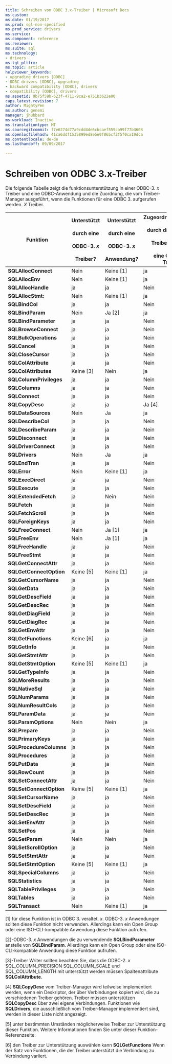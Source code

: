 ```yaml
---
title: Schreiben von ODBC 3.x-Treiber | Microsoft Docs
ms.custom: 
ms.date: 01/19/2017
ms.prod: sql-non-specified
ms.prod_service: drivers
ms.service: 
ms.component: reference
ms.reviewer: 
ms.suite: sql
ms.technology:
- drivers
ms.tgt_pltfrm: 
ms.topic: article
helpviewer_keywords:
- upgrading drivers [ODBC]
- ODBC drivers [ODBC], upgrading
- backward compatibility [ODBC], drivers
- compatibility [ODBC], drivers
ms.assetid: 9b75f59b-623f-4711-9ca2-e751b3622e00
caps.latest.revision: 7
author: MightyPen
ms.author: genemi
manager: jhubbard
ms.workload: Inactive
ms.translationtype: MT
ms.sourcegitcommit: f7e6274d77a9cdd4de6cbcaef559ca99f77b3608
ms.openlocfilehash: 41ca6ddf1535899ed8e5e0f065cf2f5f0ca19dca
ms.contentlocale: de-de
ms.lasthandoff: 09/09/2017

---
```

# <a name="writing-odbc-3x-drivers"></a>Schreiben von ODBC 3.x-Treiber
Die folgende Tabelle zeigt die funktionsunterstützung in einer ODBC-3. *x* Treiber und eine ODBC-Anwendung und die Zuordnung, die vom Treiber-Manager ausgeführt, wenn die Funktionen für eine ODBC 3. aufgerufen werden. *X* Treiber.  
  
|Funktion|Unterstützt<br /><br /> durch eine<br /><br /> ODBC-3. *x*<br /><br /> Treiber?|Unterstützt<br /><br /> durch eine<br /><br /> ODBC-3. *x*<br /><br /> Anwendung?|Zugeordnet/unterstützt<br /><br /> durch die ODBC-3. *x*<br /><br /> Treiber-Manager<br /><br /> eine ODBC-3. *x* Treiber?|  
|--------------|----------------------------------------------------|---------------------------------------------------------|---------------------------------------------------------------------------------------------|  
|**SQLAllocConnect**|Nein|Keine [1]|ja|  
|**SQLAllocEnv**|Nein|Keine [1]|ja|  
|**SQLAllocHandle**|ja|ja|Nein|  
|**SQLAllocStmt:**|Nein|Keine [1]|ja|  
|**SQLBindCol**|ja|ja|Nein|  
|**SQLBindParam**|Nein|Ja [2]|ja|  
|**SQLBindParameter**|ja|ja|Nein|  
|**SQLBrowseConnect**|ja|ja|Nein|  
|**SQLBulkOperations**|ja|ja|Nein|  
|**SQLCancel**|ja|ja|Nein|  
|**SQLCloseCursor**|ja|ja|Nein|  
|**SQLColAttribute**|ja|ja|Nein|  
|**SQLColAttributes**|Keine [3]|Nein|ja|  
|**SQLColumnPrivileges**|ja|ja|Nein|  
|**SQLColumns**|ja|ja|Nein|  
|**SQLConnect**|ja|ja|Nein|  
|**SQLCopyDesc**|ja|ja|Ja [4]|  
|**SQLDataSources**|Nein|Ja|ja|  
|**SQLDescribeCol**|ja|ja|Nein|  
|**SQLDescribeParam**|ja|ja|Nein|  
|**SQLDisconnect**|ja|ja|Nein|  
|**SQLDriverConnect**|ja|ja|Nein|  
|**SQLDrivers**|Nein|Ja|ja|  
|**SQLEndTran**|ja|ja|Nein|  
|**SQLError**|Nein|Keine [1]|ja|  
|**SQLExecDirect**|ja|ja|Nein|  
|**SQLExecute**|ja|ja|Nein|  
|**SQLExtendedFetch**|ja|Nein|Nein|  
|**SQLFetch**|ja|ja|Nein|  
|**SQLFetchScroll**|ja|ja|Nein|  
|**SQLForeignKeys**|ja|ja|Nein|  
|**SQLFreeConnect**|Nein|Ja [1]|ja|  
|**SQLFreeEnv**|Nein|Ja [1]|ja|  
|**SQLFreeHandle**|ja|ja|Nein|  
|**SQLFreeStmt**|ja|ja|Nein|  
|**SQLGetConnectAttr**|ja|ja|Nein|  
|**SQLGetConnectOption**|Keine [5]|Keine [1]|ja|  
|**SQLGetCursorName**|ja|ja|Nein|  
|**SQLGetData**|ja|ja|Nein|  
|**SQLGetDescField**|ja|ja|Nein|  
|**SQLGetDescRec**|ja|ja|Nein|  
|**SQLGetDiagField**|ja|ja|Nein|  
|**SQLGetDiagRec**|ja|ja|Nein|  
|**SQLGetEnvAttr**|ja|ja|Nein|  
|**SQLGetFunctions**|Keine [6]|ja|ja|  
|**SQLGetInfo**|ja|ja|Nein|  
|**SQLGetStmtAttr**|ja|ja|Nein|  
|**SQLGetStmtOption**|Keine [5]|Keine [1]|ja|  
|**SQLGetTypeInfo**|ja|ja|Nein|  
|**SQLMoreResults**|ja|ja|Nein|  
|**SQLNativeSql**|ja|ja|Nein|  
|**SQLNumParams**|ja|ja|Nein|  
|**SQLNumResultCols**|ja|ja|Nein|  
|**SQLParamData**|ja|ja|Nein|  
|**SQLParamOptions**|Nein|Nein|ja|  
|**SQLPrepare**|ja|ja|Nein|  
|**SQLPrimaryKeys**|ja|ja|Nein|  
|**SQLProcedureColumns**|ja|ja|Nein|  
|**SQLProcedures**|ja|ja|Nein|  
|**SQLPutData**|ja|ja|Nein|  
|**SQLRowCount**|ja|ja|Nein|  
|**SQLSetConnectAttr**|ja|ja|Nein|  
|**SQLSetConnectOption**|Keine [5]|Keine [1]|ja|  
|**SQLSetCursorName**|ja|ja|Nein|  
|**SQLSetDescField**|ja|ja|Nein|  
|**SQLSetDescRec**|ja|ja|Nein|  
|**SQLSetEnvAttr**|ja|ja|Nein|  
|**SQLSetPos**|ja|ja|Nein|  
|**SQLSetParam**|Nein|Nein|ja|  
|**SQLSetScrollOption**|ja|ja|Nein|  
|**SQLSetStmtAttr**|ja|ja|Nein|  
|**SQLSetStmtOption**|Keine [5]|Keine [1]|ja|  
|**SQLSpecialColumns**|ja|ja|Nein|  
|**SQLStatistics**|ja|ja|Nein|  
|**SQLTablePrivileges**|ja|ja|Nein|  
|**SQLTables**|ja|ja|Nein|  
|**SQLTransact**|Nein|Keine [1]|ja|  
  
 [1] für diese Funktion ist in ODBC 3. veraltet. *x*. ODBC-3. *x* Anwendungen sollten diese Funktion nicht verwenden. Allerdings kann ein Open Group oder eine ISO-CLI-kompatible Anwendung diese Funktion aufrufen.  
  
 [2]-ODBC-3. *x* Anwendungen die zu verwendende **SQLBindParameter** anstelle von **SQLBindParam**. Allerdings kann ein Open Group oder eine ISO-CLI-kompatible Anwendung diese Funktion aufrufen.  
  
 [3]-Treiber Writer sollten beachten Sie, dass die ODBC-2. *x* SQL_COLUMN_PRECISION SQL_COLUMN_SCALE und SQL_COLUMN_LENGTH mit unterstützt werden müssen Spaltenattribute **SQLColAttribute**.  
  
 [4] **SQLCopyDesc** vom Treiber-Manager wird teilweise implementiert werden, wenn ein Deskriptor, der über Verbindungen kopiert wird, die zu verschiedenen Treiber gehören. Treiber müssen unterstützen **SQLCopyDesc** über zwei eigene Verbindungen. Funktionen wie **SQLDrivers**, die ausschließlich vom Treiber-Manager implementiert sind, werden in dieser Liste nicht angezeigt.  
  
 [5] unter bestimmten Umständen möglicherweise Treiber zur Unterstützung dieser Funktion. Weitere Informationen finden Sie unter dieser Funktion-Referenzseite.  
  
 [6] den Treiber zur Unterstützung auswählen kann **SQLGetFunctions** Wenn der Satz von Funktionen, die der Treiber unterstützt die Verbindung zu Verbindung variiert.

